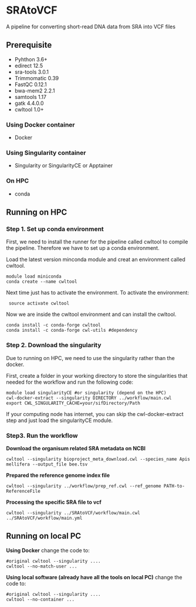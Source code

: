 # SRAtoVCF
A pipeline for converting short-read DNA data from SRA into VCF files

## Prerequisite
* Pyhthon 3.6+
* edirect 12.5
* sra-tools 3.0.1
* Trimmomatic 0.39
* FastQC 0.12.1
* bwa-mem2 2.2.1
* samtools 1.17
* gatk 4.4.0.0
* cwltool 1.0+
### Using Docker container 
* Docker
### Using Singularity container 
* Singularity or SingularityCE or Apptainer
### On HPC
* conda

## Running on HPC
### Step 1. Set up conda environment
First, we need to install the runner for the pipeline called cwltool to compile the pipeline. Therefore we have to set up a conda environment.

Load the latest version minconda module and creat an environment called cwltool.
```
module load miniconda
conda create --name cwltool
```
Next time just has to activate the environment. To activate the environment:
```
 source activate cwltool
```
Now we are inside the cwltool environment and can install the cwltool.
```
conda install -c conda-forge cwltool
conda install -c conda-forge cwl-utils #dependency
```
### Step 2. Download the singularity
Due to running on HPC, we need to use the singularity rather than the docker.

First, create a folder in your working directory to store the singularities that needed for the workflow and run the following code:
```
module load singularityCE #or singularity (depend on the HPC)
cwl-docker-extract --singularity DIRECTORY ../workflow/main.cwl
export CWL_SINGULARITY_CACHE=your/sifDirectory/Path
```
If your computing node has internet, you can skip the cwl-docker-extract step and just load the singularityCE module.

### Step3. Run the workflow
**Download the organisum related SRA metadata on NCBI**
```
cwltool --singularity bioproject_meta_download.cwl --species_name Apis mellifera --output_file bee.tsv
```
**Prepared the reference genome index file**
```
cwltool --singularity ../workflow/prep_ref.cwl --ref_genome PATH-to-ReferenceFile
```
**Processing the specific SRA file to vcf**
```
cwltool --singularity ../SRAtoVCF/workflow/main.cwl ../SRAtoVCF/workflow/main.yml
```

## Running on local PC 
**Using Docker**
change the code to:
```
#original cwltool --singularity ....
cwltool --no-match-user ...
```
**Using local software (already have all the tools on local PC)**
change the code to:
```
#original cwltool --singularity ....
cwltool --no-container ...
```


